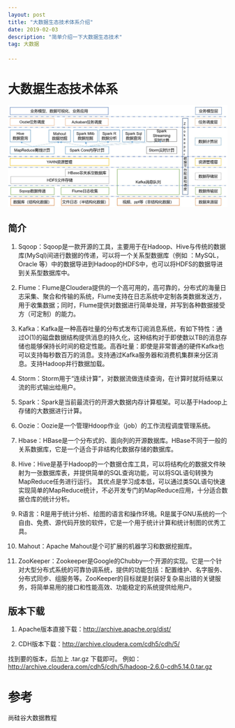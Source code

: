 ```yaml
---
layout: post
title: "大数据生态技术体系介绍"
date: 2019-02-03
description: "简单介绍一下大数据生态技术"
tag: 大数据

---
```


# 大数据生态技术体系
<img src="/images/posts/2019-02-03/大数据生态技术体系.JPG">

## 简介

1. Sqoop：Sqoop是一款开源的工具，主要用于在Hadoop、Hive与传统的数据库(MySql)间进行数据的传递，可以将一个关系型数据库（例如 ：MySQL，Oracle 等）中的数据导进到Hadoop的HDFS中，也可以将HDFS的数据导进到关系型数据库中。

2. Flume：Flume是Cloudera提供的一个高可用的，高可靠的，分布式的海量日志采集、聚合和传输的系统，Flume支持在日志系统中定制各类数据发送方，用于收集数据；同时，Flume提供对数据进行简单处理，并写到各种数据接受方（可定制）的能力。

3. Kafka：Kafka是一种高吞吐量的分布式发布订阅消息系统，有如下特性：通过O(1)的磁盘数据结构提供消息的持久化，这种结构对于即使数以TB的消息存储也能够保持长时间的稳定性能。高吞吐量：即使是非常普通的硬件Kafka也可以支持每秒数百万的消息。支持通过Kafka服务器和消费机集群来分区消息。支持Hadoop并行数据加载。

4. Storm：Storm用于“连续计算”，对数据流做连续查询，在计算时就将结果以流的形式输出给用户。

5. Spark：Spark是当前最流行的开源大数据内存计算框架。可以基于Hadoop上存储的大数据进行计算。

6. Oozie：Oozie是一个管理Hdoop作业（job）的工作流程调度管理系统。

7. Hbase：HBase是一个分布式的、面向列的开源数据库。HBase不同于一般的关系数据库，它是一个适合于非结构化数据存储的数据库。

8. Hive：Hive是基于Hadoop的一个数据仓库工具，可以将结构化的数据文件映射为一张数据库表，并提供简单的SQL查询功能，可以将SQL语句转换为MapReduce任务进行运行。 其优点是学习成本低，可以通过类SQL语句快速实现简单的MapReduce统计，不必开发专门的MapReduce应用，十分适合数据仓库的统计分析。

9. R语言：R是用于统计分析、绘图的语言和操作环境。R是属于GNU系统的一个自由、免费、源代码开放的软件，它是一个用于统计计算和统计制图的优秀工具。

10. Mahout：Apache Mahout是个可扩展的机器学习和数据挖掘库。

11. ZooKeeper：Zookeeper是Google的Chubby一个开源的实现。它是一个针对大型分布式系统的可靠协调系统，提供的功能包括：配置维护、名字服务、 分布式同步、组服务等。ZooKeeper的目标就是封装好复杂易出错的关键服务，将简单易用的接口和性能高效、功能稳定的系统提供给用户。


## 版本下载

1. Apache版本直接下载：http://archive.apache.org/dist/

2. CDH版本下载：http://archive.cloudera.com/cdh5/cdh/5/

找到要的版本，后加上 .tar.gz 下载即可。
例如：http://archive.cloudera.com/cdh5/cdh/5/hadoop-2.6.0-cdh5.14.0.tar.gz



# 参考

尚硅谷大数据教程
